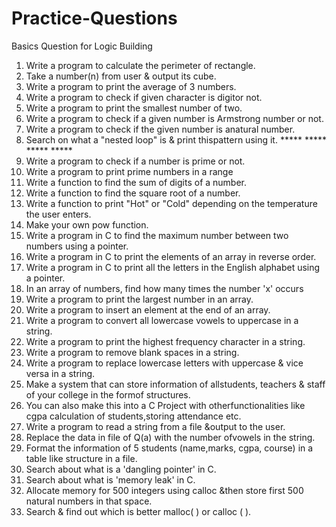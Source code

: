 # Practice-Questions
Basics Question for Logic Building

1. Write a program to calculate the perimeter of rectangle.
2. Take a number(n) from user & output its cube.
3. Write a program to print the average of 3 numbers.
4. Write a program to check if given character is digitor not.
5. Write a program to print the smallest number of two.
6. Write a program to check if a given number is Armstrong number or not.
7. Write a program to check if the given number is anatural number.
8. Search on what a "nested loop" is & print thispattern using it.
        *****
        *****
        *****
        *****
10.  Write a program to check if a number is prime or not.
11.  Write a program to print prime numbers in a range
12.  Write a function to find the sum of digits of a number.
13.  Write a function to find the square root of a number.
14.  Write a function to print "Hot" or "Cold" depending on the temperature the user enters.
15.  Make your own pow function.
16.  Write a program in C to find the maximum number between two numbers using a pointer.
17.  Write a program in C to print the elements of an array in reverse order.
18.  Write a program in C to print all the letters in the English alphabet using a pointer.
19.  In an array of numbers, find how many times the number 'x' occurs
20.  Write a program to print the largest number in an array.
21.  Write a program to insert an element at the end of an array.
22.  Write a program to convert all lowercase vowels to uppercase in a string.
23.  Write a program to print the highest frequency character in a string.
24.  Write a program to remove blank spaces in a string.
25.   Write a program to replace lowercase letters with uppercase & vice versa in a string.
26.   Make a system that can store information of allstudents, teachers & staff of your college in the formof structures.
27.   You can also make this into a C Project with otherfunctionalities like cgpa calculation of students,storing attendance etc.
28.   Write a program to read a string from a file &output to the user.
29.  Replace the data in file of Q(a) with the number ofvowels in the string.
30.  Format the information of 5 students (name,marks, cgpa, course) in a table like structure in a file.
31.  Search about what is a 'dangling pointer' in C.
32.  Search about what is 'memory leak' in C.
33.  Allocate memory for 500 integers using calloc &then store first 500 natural numbers in that space.
34.  Search & find out which is better malloc( ) or calloc ( ).
